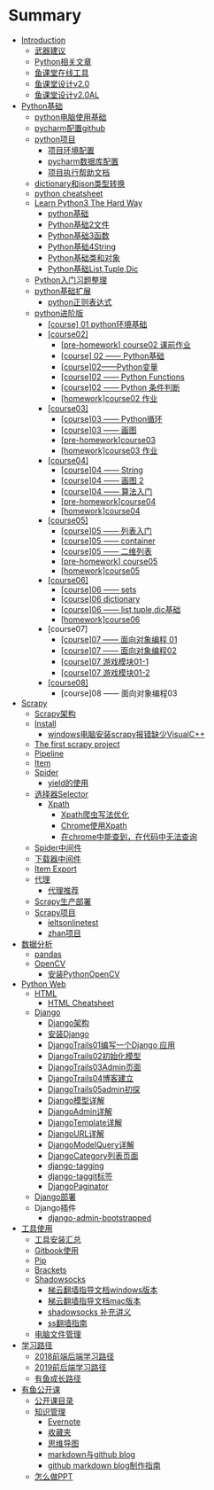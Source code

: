 # Summary

* [Introduction](README.md)
  * [武器建议](wu-qi-jian-yi.md)
  * [Python相关文章](pythonkai-fa-zhe-nian-du-diao-cha-bao-gao.md)
  * [鱼课堂在线工具](yu-ke-tang-zai-xian-gong-ju.md)
  * [鱼课堂设计v2.0](yu-ke-tang-she-ji-v2-0.md)
  * [鱼课堂设计v2.0AL](yu-ke-tang-she-ji-v2-0al.md)
* [Python基础](pythonji-chu.md)
  * [python电脑使用基础](pythondian-nao-shi-yong-ji-chu.md)
  * [pycharm配置github](pycharmpei-zhi-github.md)
  * [python项目](pythonxiang-mu-fen-zu.md)
    * [项目环境配置](pythonxiang-mu-fen-zu/xiang-mu-huan-jing-pei-zhi.md)
    * [pycharm数据库配置](pythonxiang-mu-fen-zu/pycharmshu-ju-ku-pei-zhi.md)
    * [项目执行帮助文档](pythonxiang-mu-fen-zu/xiang-mu-zhi-xing-bang-zhu-wen-dang.md)
  * [dictionary和json类型转换](dictionaryhe-json-lei-xing-zhuan-huan.md)
  * [python cheatsheet](python-cheatsheet.md)
  * [Learn Python3 The Hard Way](learn-python3-the-hard-way.md)
    * [python基础](pythonji-chu.md)
    * [Python基础2文件](pythonji-chu-2-wen-jian.md)
    * [Python基础3函数](pythonji-chu-3-han-shu.md)
    * [Python基础4String](pythonji-chu-4string.md)
    * [Python基础类和对象](pythonji-chu-lei-he-dui-xiang.md)
    * [Python基础List,Tuple,Dic](pythonji-chu-list-tuple-dic.md)
  * [Python入门习题整理](pythonru-men-xi-ti-zheng-li.md)
  * [python基础扩展](pythonji-chu-kuo-zhan.md)
    * [python正则表达式](pythonji-chu-kuo-zhan/pythonzheng-ze-biao-da-shi.md)
  * [python进阶版](pythonjin-jie-ban.md)
    * [\[course\] 01 python环境基础](pythonjin-jie-ban/course-01-pythonhuan-jing-ji-chu.md)
    * [\[course02\]](pythonjin-jie-ban/course02.md)
      * [\[pre-homework\] course02 课前作业](pythonjin-jie-ban/pre-homework-course02-ke-qian-zuo-ye.md)
      * [\[course\] 02 —— Python基础](pythonjin-jie-ban/course-02-pythonji-chu.md)
      * [\[course\]02——Python变量](pythonjin-jie-ban/course02pythonbian-liang.md)
      * [\[course\]02 —— Python Functions](pythonjin-jie-ban/course02-python-functions.md)
      * [\[course\]02 —— Python 条件判断](pythonjin-jie-ban/course02-python-tiao-jian-pan-duan.md)
      * [\[homework\]course02 作业](pythonjin-jie-ban/homeworkcourse02-zuo-ye.md)
    * [\[course03\]](pythonjin-jie-ban/course03.md)
      * [\[course\]03 —— Python循环](pythonjin-jie-ban/course03/course03-pythonxun-huan.md)
      * [\[course\]03 —— 画图](pythonjin-jie-ban/course03/course03-hua-tu.md)
      * [\[pre-homework\]course03](pythonjin-jie-ban/course03/pre-homeworkcourse03.md)
      * [\[homework\]course03 作业](pythonjin-jie-ban/course03/homeworkcourse03-zuo-ye.md)
    * [\[course04\]](pythonjin-jie-ban/course04.md)
      * [\[course\]04 —— String](pythonjin-jie-ban/course04/course04-string.md)
      * [\[course\]04 —— 画图 2](pythonjin-jie-ban/course04/course04-hua-tu-2.md)
      * [\[course\]04 —— 算法入门](pythonjin-jie-ban/course04/course04-suan-fa-ru-men.md)
      * [\[pre-homework\]course04](pythonjin-jie-ban/course04/pre-homeworkcourse04.md)
      * [\[homework\]course04](pythonjin-jie-ban/course04/homeworkcourse04.md)
    * [\[course05\]](pythonjin-jie-ban/course05.md)
      * [\[course\]05 —— 列表入门](pythonjin-jie-ban/course05/course05-lie-biao-ru-men.md)
      * [\[course\]05 —— container](pythonjin-jie-ban/course05/course05-container.md)
      * [\[course\]05 —— 二维列表](pythonjin-jie-ban/course05/course05-er-wei-lie-biao.md)
      * [\[pre-homework\] course05](pythonjin-jie-ban/course05/pre-homework-course05.md)
      * [\[homework\]course05](pythonjin-jie-ban/course05/homeworkcourse05.md)
    * [\[course06\]](pythonjin-jie-ban/course06.md)
      * [\[course\]06 —— sets ](pythonjin-jie-ban/course05/course05-sets.md)
      * [\[course\]06 dictionary](pythonjin-jie-ban/course05/course05-dictionary.md)
      * [\[course\]06 —— list,tuple,dic基础](pythonjin-jie-ban/course05/course05-listtupledicji-chu.md)
      * [\[homework\]course06](pythonjin-jie-ban/course05/homeworkcourse06.md)
    * \[course07\]
      * [\[course\]07 —— 面向对象编程 01 ](pythonjin-jie-ban/course07-mian-xiang-dui-xiang-bian-cheng-01.md)
      * [\[course\]07 —— 面向对象编程02](pythonjin-jie-ban/course07-mian-xiang-dui-xiang-bian-cheng-02.md)
      * [\[course\]07 游戏模块01-1](pythonjin-jie-ban/course07-you-xi-mo-kuai-01.md)
      * [\[course\]07 游戏模块01-2](pythonjin-jie-ban/course07-you-xi-mo-kuai-01-2.md)
    * [\[course08\]](pythonjin-jie-ban/course08.md)
      * \[course\]08 —— 面向对象编程03
* [Scrapy](scrapy/README.md)
  * [Scrapy架构](scrapy/scrapyjia-gou.md)
  * [Install](scrapy/introduction.md)
    * [windows电脑安装scrapy报错缺少VisualC++](scrapy/introduction/windowsdian-nao-an-zhuang-scrapy-bao-cuo-que-shao-visualc-++.md)
  * [The first scrapy project](scrapy/the-first-scrapy-project.md)
  * [Pipeline](scrapy/pipeline.md)
  * [Item](scrapy/item.md)
  * [Spider](scrapy/spider.md)
    * [yield的使用](scrapy/spider/yieldde-shi-yong.md)
  * [选择器Selector](scrapy/xuan-zeqi-selector.md)
    * [Xpath](scrapy/xpath.md)
      * [Xpath爬虫写法优化](scrapy/xpath/xpathpa-chong-xie-fa-you-hua.md)
      * [Chrome使用Xpath](scrapy/xpath/chromeshi-yong-xpath.md)
      * [在chrome中能查到，在代码中无法查询](scrapy/xpath/zai-chrome-zhong-neng-cha-dao-ff0c-zai-dai-ma-zhong-wu-fa-cha-xun.md)
  * [Spider中间件](scrapy/spiderzhong-jian-jian.md)
  * [下载器中间件](scrapy/xia-zai-qi-zhong-jian-jian.md)
  * [Item Export](scrapy/item-export.md)
  * [代理](scrapy/dai-li.md)
    * [代理推荐](scrapy/dai-li/dai-li-tui-jian.md)
  * [Scrapy生产部署](scrapy/scrapysheng-chan-bu-shu.md)
  * [Scrapy项目](scrapy/scrapyxiang-mu.md)
    * [ieltsonlinetest](scrapy/scrapyxiang-mu/ieltsonlinetestxiang-mu.md)
    * [zhan项目](scrapy/scrapyxiang-mu/zhanxiang-mu.md)
* [数据分析](shu-ju-fen-xi.md)
  * [pandas](shu-ju-fen-xi/pandas.md)
  * [OpenCV](shu-ju-fen-xi/opencv.md)
    * [安装PythonOpenCV](shu-ju-fen-xi/opencv/an-zhuang-pythonopencv.md)
* [Python Web](python-web.md)
  * [HTML](python-web/html.md)
    * [HTML Cheatsheet](python-web/html/html-cheatsheet.md)
  * [Django](python-web/django.md)
    * [Django架构](python-web/django/djangojia-gou.md)
    * [安装Django](python-web/django/an-zhuang-django.md)
    * [DjangoTrails01编写一个Django 应用](python-web/django/djangotrails01bian-xie-yi-ge-django-ying-yong.md)
    * [DjangoTrails02初始化模型](python-web/django/djangotrails02chu-shi-hua-mo-xing.md)
    * [DjangoTrails03Admin页面](python-web/django/djangotrails03adminye-mian.md)
    * [DjangoTrails04博客建立](python-web/django/djangotrails04blog.md)
    * [DjangoTrails05admin初探](python-web/django/djangotrails05adminchu-tan.md)
    * [Django模型详解](python-web/django/djangomo-xing-xiang-jie.md)
    * [DjangoAdmin详解](python-web/django/djangoadminxiang-jie.md)
    * [DjangoTemplate详解](python-web/django/djangotemplatexiang-jie.md)
    * [DjangoURL详解](python-web/django/djangourl.md)
    * [DjangoModelQuery详解](python-web/django/djangomodelqueryxiang-jie.md)
    * [DjangoCategory列表页面](python-web/django/djangocategorylie-biao-ye-mian.md)
    * [django-tagging](python-web/django/django-tagging.md)
    * [django-taggit标签](python-web/django/django-taggitbiao-qian.md)
    * [DjangoPaginator](python-web/django/djangopaginator.md)
  * [Django部署](python-web/djangobu-shu.md)
  * Django插件
    * [django-admin-bootstrapped](python-web/django-admin-bootstrapped.md)
* [工具使用](gong-ju-shi-yong.md)
  * [工具安装汇总](gong-ju-shi-yong/gong-ju-an-zhuang-hui-zong.md)
  * [Gitbook使用](gong-ju-shi-yong/gitbookshi-yong.md)
  * [Pip](gong-ju-shi-yong/pip.md)
  * [Brackets](gong-ju-shi-yong/brackets.md)
  * [Shadowsocks](gong-ju-shi-yong/shadowsocks.md)
    * [梯云翻墙指导文档windows版本](gong-ju-shi-yong/shadowsocks/ti-yun-fan-qiang-zhi-dao-wen-dang-windows-ban-ben.md)
    * [梯云翻墙指导文档mac版本](gong-ju-shi-yong/shadowsocks/ti-yun-fan-qiang-zhi-dao-wen-dang-mac-ban-ben.md)
    * [shadowsocks 补充讲义](gong-ju-shi-yong/shadowsocks/shadowsocks-bu-chong-jiang-yi.md)
    * [ss翻墙指南](gong-ju-shi-yong/shadowsocks/ssfan-qiang-zhi-nan.md)
  * [电脑文件管理](gong-ju-shi-yong/dian-nao-wen-jian-guan-li.md)
* [学习路径](xue-xi-lu-jing.md)
  * [2018前端后端学习路径](xue-xi-lu-jing/2018qian-duan-hou-duan-xue-xi-lu-jing.md)
  * [2019前后端学习路径](xue-xi-lu-jing/2019qian-hou-duan-xue-xi-lu-jing.md)
  * [有鱼成长路径](xue-xi-lu-jing/you-yu-fa-zhan-lu-jing.md)
* [有鱼公开课](you-yu-gong-kai-ke.md)
  * [公开课目录](gong-ju-shi-yong/gong-kai-ke-mu-lu.md)
  * [知识管理](gong-ju-shi-yong/zhi-shi-guan-li.md)
    * [Evernote](gong-ju-shi-yong/zhi-shi-guan-li/evernote.md)
    * [收藏夹](gong-ju-shi-yong/zhi-shi-guan-li/shou-cang-jia.md)
    * [思维导图](gong-ju-shi-yong/zhi-shi-guan-li/si-wei-dao-tu.md)
    * [markdown与github blog](gong-ju-shi-yong/zhi-shi-guan-li/markdownyu-githubblog.md)
    * [github markdown blog制作指南](gong-ju-shi-yong/zhi-shi-guan-li/github-markdown-blogzhi-zuo-zhi-nan.md)
  * [怎么做PPT](you-yu-gong-kai-ke/zen-yao-zuo-ppt.md)

